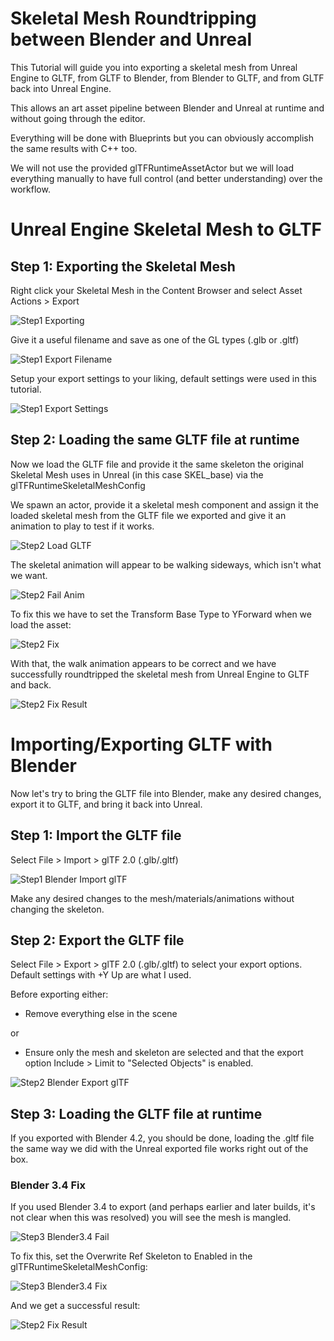 
# Skeletal Mesh Roundtripping between Blender and Unreal

This Tutorial will guide you into exporting a skeletal mesh from Unreal Engine to GLTF, from GLTF to Blender, from Blender to GLTF, and from GLTF back into Unreal Engine.

This allows an art asset pipeline between Blender and Unreal at runtime and without going through the editor.

Everything will be done with Blueprints but you can obviously accomplish the same results with C++ too.

We will not use the provided glTFRuntimeAssetActor but we will load everything manually to have full control (and better understanding) over the workflow.


# Unreal Engine Skeletal Mesh to GLTF

## Step 1: Exporting the Skeletal Mesh

Right click your Skeletal Mesh in the Content Browser and select Asset Actions > Export

![Step1 Exporting](SkeletalMeshRoundTrippingBlender_Data/Step1_Exporting.png?raw=true "Step1 Exporting")

Give it a useful filename and save as one of the GL types (.glb or .gltf)

![Step1 Export Filename](SkeletalMeshRoundTrippingBlender_Data/Step1_ExportFileName.png?raw=true "Step1 Export Filename")

Setup your export settings to your liking, default settings were used in this tutorial.

![Step1 Export Settings](SkeletalMeshRoundTrippingBlender_Data/Step1_ExportOptions.png?raw=true "Step1 Export Settings")

## Step 2: Loading the same GLTF file at runtime

Now we load the GLTF file and provide it the same skeleton the original Skeletal Mesh uses in Unreal (in this case SKEL_base) via the glTFRuntimeSkeletalMeshConfig

We spawn an actor, provide it a skeletal mesh component and assign it the loaded skeletal mesh from the GLTF file we exported and give it an animation to play to test if it works.

![Step2 Load GLTF](SkeletalMeshRoundTrippingBlender_Data/Step2_LoadGLTF.png?raw=true "Step2 Load GLTF")

The skeletal animation will appear to be walking sideways, which isn't what we want.

![Step2 Fail Anim](SkeletalMeshRoundTrippingBlender_Data/Step2_FailAnim.png?raw=true "Step2 Fail Anim")

To fix this we have to set the Transform Base Type to YForward when we load the asset:

![Step2 Fix](SkeletalMeshRoundTrippingBlender_Data/Step2_Fix.png?raw=true "Step2 Fix")

With that, the walk animation appears to be correct and we have successfully roundtripped the skeletal mesh from Unreal Engine to GLTF and back.

![Step2 Fix Result](SkeletalMeshRoundTrippingBlender_Data/Step2_FixResult.png?raw=true "Step2 Fix Result")

# Importing/Exporting GLTF with Blender

Now let's try to bring the GLTF file into Blender, make any desired changes, export it to GLTF, and bring it back into Unreal.

## Step 1: Import the GLTF file

Select File > Import > glTF 2.0 (.glb/.gltf)

![Step1 Blender Import glTF](SkeletalMeshRoundTrippingBlender_Data/Step1_BlenderImport.png?raw=true "Step1 Blender Import glTF")

Make any desired changes to the mesh/materials/animations without changing the skeleton.

## Step 2: Export the GLTF file

Select File > Export > glTF 2.0 (.glb/.gltf) to select your export options. Default settings with +Y Up are what I used.

Before exporting either: 
* Remove everything else in the scene

or

* Ensure only the mesh and skeleton are selected and that the export option Include > Limit to "Selected Objects" is enabled.

![Step2 Blender Export glTF](SkeletalMeshRoundTrippingBlender_Data/Step2_BlenderExport.png?raw=true "Step2 Blender Export glTF")

## Step 3: Loading the GLTF file at runtime

If you exported with Blender 4.2, you should be done, loading the .gltf file the same way we did with the Unreal exported file works right out of the box.


### Blender 3.4 Fix

If you used Blender 3.4 to export (and perhaps earlier and later builds, it's not clear when this was resolved) you will see the mesh is mangled.

![Step3 Blender3.4 Fail](SkeletalMeshRoundTrippingBlender_Data/Step3_Blender34Fail.png?raw=true "Step3 Blender3.4 Fail")

To fix this, set the Overwrite Ref Skeleton to Enabled in the glTFRuntimeSkeletalMeshConfig:

![Step3 Blender3.4 Fix](SkeletalMeshRoundTrippingBlender_Data/Step3_Blender34Fix.png?raw=true "Step3 Blender3.4 Fix")

And we get a successful result:

![Step2 Fix Result](SkeletalMeshRoundTrippingBlender_Data/Step2_FixResult.png?raw=true "Step2 Fix Result")
